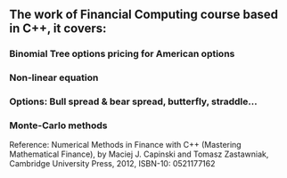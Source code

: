 
## The work of Financial Computing course based in C++, it covers: 
### Binomial Tree options pricing for American options
### Non-linear equation
### Options: Bull spread & bear spread, butterfly, straddle...
### Monte-Carlo methods 

Reference: Numerical Methods in Finance with C++ (Mastering Mathematical Finance), by Maciej J. Capinski and Tomasz Zastawniak, Cambridge University Press, 2012, ISBN-10: 0521177162

